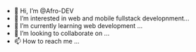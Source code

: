 - 👋 Hi, I’m @Afro-DEV
- 👀 I’m interested in  web and mobile fullstack developnment...
- 🌱 I’m currently learning web development ...
- 💞️ I’m looking to collaborate on ...
- 📫 How to reach me ...

<!---
Afro-DEV/Afro-DEV is a ✨ special ✨ repository because its `README.md` (this file) appears on your GitHub profile.
You can click the Preview link to take a look at your changes.
--->
